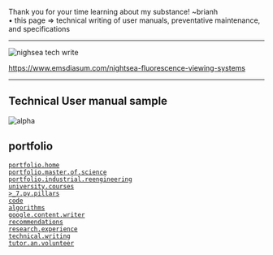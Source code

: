  Thank you for your time learning about my substance! ~brianh  
• this page => technical writing of user manuals, preventative maintenance, and specifications    

-----------

![nighsea tech write](https://user-images.githubusercontent.com/59778456/225685454-2c5b0546-8f3b-4732-8313-08ee3f055e84.PNG)


https://www.emsdiasum.com/nightsea-fluorescence-viewing-systems  

------------
## Technical User manual sample  
![alpha](https://user-images.githubusercontent.com/59778456/225686016-5dd735d8-141d-42e2-b16b-f2d0d241b386.JPG)

## portfolio  
[`portfolio.home`](https://github.com/bbe2/portfolio)  
[`portfolio.master.of.science`](https://github.com/bbe2/portfolio/tree/master_portfolio)  
[`portfolio.industrial.reengineering`](https://github.com/bbe2/portfolio/tree/reengineering)  
[`university.courses`](https://github.com/bbe2/instructor.brian)  
[`>_7.py.pillars`](https://github.com/bbe2/portfolio/tree/%3E_7_Pillars_of_Python)   
[`code`](https://github.com/bbe2/portfolio/tree/code)  
[`algorithms`](https://github.com/bbe2/professor.full.brain/tree/algorithms)  
[`google.content.writer`](https://github.com/bbe2/portfolio/tree/tech_curriculum_an_GwG)  
[`recommendations`](https://github.com/bbe2/portfolio/tree/reference_recommend)    
[`research.experience`](https://github.com/bbe2/portfolio/tree/research_experience )  
[`technical.writing`](https://github.com/bbe2/portfolio/tree/tech_write)  
[`tutor.an.volunteer`](https://github.com/bbe2/portfolio/tree/tutor_volunteer)  
